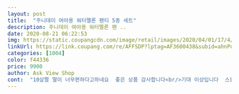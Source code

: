 ```yaml
---
layout: post 
title:  "주니데이 여아용 워터멜론 팬티 5종 세트" 
description: 주니데이 여아용 워터멜론 팬 ..
date: 2020-08-21 06:22:53 
img: https://static.coupangcdn.com/image/retail/images/2020/04/01/17/4/5eaf3820-f3b8-4ca5-aee7-643562910521.jpg 
linkUrl: https://link.coupang.com/re/AFFSDP?lptag=AF3600438&subid=ahnPublicAsk&pageKey=1421912911&itemId=2460536441&vendorItemId=70454045983&traceid=V0-113-551130d0d7a6f1a9 
categories: [1004] 
color: f44336 
price: 9900 
author: Ask View Shop 
cont:  "10살짤 딸이 너무편하다고하네요  좋은 상품 감사합니다<br/>기대 이상입니다  스판이고 여름에입기편하게 입기 쉬원한 !<br/>너무예뻐요 근데 건조기 돌리니 한치수 정도 줄어드네요ㅠ<br/>초 3 딸이 키가 쑥쑥 자라 평소 입던 팬티가 작네요.<br/> 저렴한 맛에 구매 했는데 이쁘고 품질도 좋습니다.<br/><br/>" 
---
```

